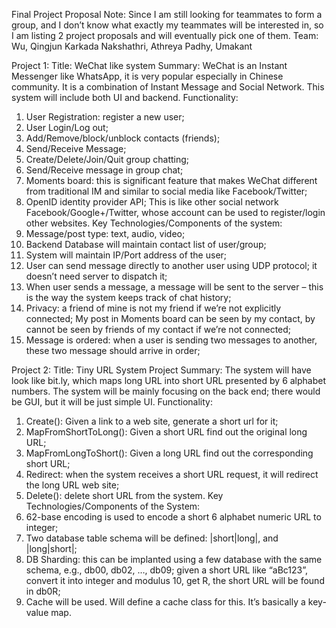 Final Project Proposal
Note: Since I am still looking for teammates to form a group, and I don’t know what exactly my teammates will be interested in, so I am listing 2 project proposals and will eventually pick one of them. 
Team: 	Wu, Qingjun
Karkada Nakshathri, Athreya
Padhy, Umakant

Project 1: 
Title: WeChat like system
Summary: WeChat is an Instant Messenger like WhatsApp, it is very popular especially in Chinese community. It is a combination of Instant Message and Social Network. This system will include both UI and backend. 
Functionality: 
1.	User Registration: register a new user;
2.	User Login/Log out;
3.	Add/Remove/block/unblock contacts (friends);
4.	Send/Receive Message;
5.	Create/Delete/Join/Quit group chatting;
6.	Send/Receive message in group chat;
7.	Moments board: this is significant feature that makes WeChat different from traditional IM and similar to social media like Facebook/Twitter;
8.	OpenID identity provider API; This is like other social network Facebook/Google+/Twitter, whose account can be used to register/login other websites.
Key Technologies/Components of the system:
1.	Message/post type: text, audio, video;
2.	Backend Database will maintain contact list of user/group;
3.	System will maintain IP/Port address of the user;
4.	User can send message directly to another user using UDP protocol; it doesn’t need server to dispatch it;
5.	When user sends a message, a message will be sent to the server – this is the way the system keeps track of chat history;
6.	Privacy: a friend of mine is not my friend if we’re not explicitly connected; My post in Moments board can be seen by my contact, by cannot be seen by friends of my contact if we’re not connected;
7.	Message is ordered: when a user is sending two messages to another, these two message should arrive in order; 

Project 2: 
Title: Tiny URL System
Project Summary:   The system will have look like bit.ly, which maps long URL into short URL presented by 6 alphabet numbers.  The system will be mainly focusing on the back end; there would be GUI, but it will be just simple UI. 
Functionality: 
1.	Create(): Given a link to a web site, generate a short url for it;
2.	MapFromShortToLong(): Given a short URL find out the original long URL;
3.	MapFromLongToShort(): Given a long URL find out the corresponding short URL;
4.	Redirect: when the system receives a short URL request, it will redirect the long URL web site;
5.	Delete(): delete short URL from the system. 
Key Technologies/Components of the System: 
1.	62-base encoding is used to encode a short 6 alphabet numeric  URL to integer;  
2.	Two database table schema will be defined: |short|long|, and |long|short|;
3.	DB Sharding: this can be implanted using a few database with the same schema, e.g., db00, db02, …, db09;  given a short URL like “aBc123”, convert it into integer and modulus 10, get R, the short URL will be found in db0R; 
4.	Cache will be used. Will define a cache class for this. It’s basically a key-value map.

